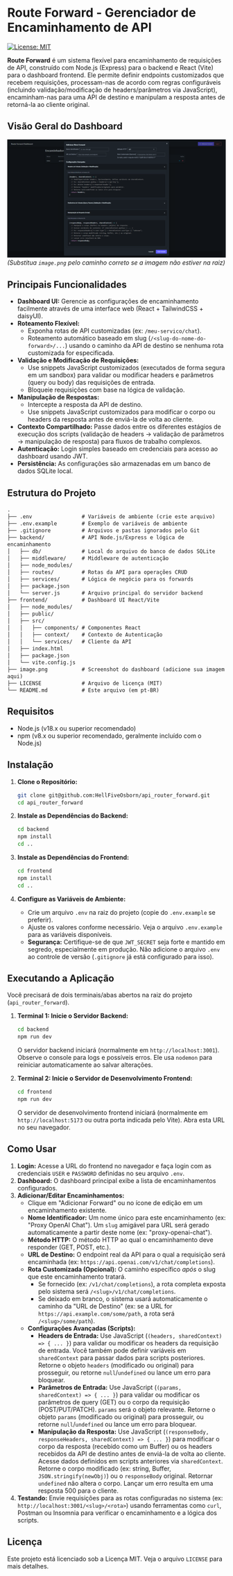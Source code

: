 # Route Forward - Gerenciador de Encaminhamento de API

[![License: MIT](https://img.shields.io/badge/License-MIT-blue.svg)](LICENSE)
<!-- Adicione outros badges aqui, como status de build, cobertura, etc., se aplicável -->

**Route Forward** é um sistema flexível para encaminhamento de requisições de API, construído com Node.js (Express) para o backend e React (Vite) para o dashboard frontend. Ele permite definir endpoints customizados que recebem requisições, processam-nas de acordo com regras configuráveis (incluindo validação/modificação de headers/parâmetros via JavaScript), encaminham-nas para uma API de destino e manipulam a resposta antes de retorná-la ao cliente original.

## Visão Geral do Dashboard

![Dashboard Screenshot](image.png)
*(Substitua `image.png` pelo caminho correto se a imagem não estiver na raiz)*

## Principais Funcionalidades

*   **Dashboard UI:** Gerencie as configurações de encaminhamento facilmente através de uma interface web (React + TailwindCSS + daisyUI).
*   **Roteamento Flexível:**
    *   Exponha rotas de API customizadas (ex: `/meu-servico/chat`).
    *   Roteamento automático baseado em slug (`/<slug-do-nome-do-forward>/...`) usando o caminho da API de destino se nenhuma rota customizada for especificada.
*   **Validação e Modificação de Requisições:**
    *   Use snippets JavaScript customizados (executados de forma segura em um sandbox) para validar ou modificar headers e parâmetros (query ou body) das requisições de entrada.
    *   Bloqueie requisições com base na lógica de validação.
*   **Manipulação de Respostas:**
    *   Intercepte a resposta da API de destino.
    *   Use snippets JavaScript customizados para modificar o corpo ou headers da resposta antes de enviá-la de volta ao cliente.
*   **Contexto Compartilhado:** Passe dados entre os diferentes estágios de execução dos scripts (validação de headers -> validação de parâmetros -> manipulação de resposta) para fluxos de trabalho complexos.
*   **Autenticação:** Login simples baseado em credenciais para acesso ao dashboard usando JWT.
*   **Persistência:** As configurações são armazenadas em um banco de dados SQLite local.

## Estrutura do Projeto

```
.
├── .env                # Variáveis de ambiente (crie este arquivo)
├── .env.example        # Exemplo de variáveis de ambiente
├── .gitignore          # Arquivos e pastas ignorados pelo Git
├── backend/            # API Node.js/Express e lógica de encaminhamento
│   ├── db/             # Local do arquivo do banco de dados SQLite
│   ├── middleware/     # Middleware de autenticação
│   ├── node_modules/
│   ├── routes/         # Rotas da API para operações CRUD
│   ├── services/       # Lógica de negócio para os forwards
│   ├── package.json
│   └── server.js       # Arquivo principal do servidor backend
├── frontend/           # Dashboard UI React/Vite
│   ├── node_modules/
│   ├── public/
│   ├── src/
│   │   ├── components/ # Componentes React
│   │   ├── context/    # Contexto de Autenticação
│   │   └── services/   # Cliente da API
│   ├── index.html
│   ├── package.json
│   └── vite.config.js
├── image.png           # Screenshot do dashboard (adicione sua imagem aqui)
├── LICENSE             # Arquivo de licença (MIT)
└── README.md           # Este arquivo (em pt-BR)
```

## Requisitos

*   Node.js (v18.x ou superior recomendado)
*   npm (v8.x ou superior recomendado, geralmente incluído com o Node.js)

## Instalação

1.  **Clone o Repositório:**
    ```bash
    git clone git@github.com:HellFiveOsborn/api_router_forward.git
    cd api_router_forward
    ```

2.  **Instale as Dependências do Backend:**
    ```bash
    cd backend
    npm install
    cd ..
    ```

3.  **Instale as Dependências do Frontend:**
    ```bash
    cd frontend
    npm install
    cd ..
    ```

4.  **Configure as Variáveis de Ambiente:**
    *   Crie um arquivo `.env` na raiz do projeto (copie do `.env.example` se preferir).
    *   Ajuste os valores conforme necessário. Veja o arquivo `.env.example` para as variáveis disponíveis.
    *   **Segurança:** Certifique-se de que `JWT_SECRET` seja forte e mantido em segredo, especialmente em produção. Não adicione o arquivo `.env` ao controle de versão (`.gitignore` já está configurado para isso).

## Executando a Aplicação

Você precisará de dois terminais/abas abertos na raiz do projeto (`api_router_forward`).

1.  **Terminal 1: Inicie o Servidor Backend:**
    ```bash
    cd backend
    npm run dev
    ```
    O servidor backend iniciará (normalmente em `http://localhost:3001`). Observe o console para logs e possíveis erros. Ele usa `nodemon` para reiniciar automaticamente ao salvar alterações.

2.  **Terminal 2: Inicie o Servidor de Desenvolvimento Frontend:**
    ```bash
    cd frontend
    npm run dev
    ```
    O servidor de desenvolvimento frontend iniciará (normalmente em `http://localhost:5173` ou outra porta indicada pelo Vite). Abra esta URL no seu navegador.

## Como Usar

1.  **Login:** Acesse a URL do frontend no navegador e faça login com as credenciais `USER` e `PASSWORD` definidas no seu arquivo `.env`.
2.  **Dashboard:** O dashboard principal exibe a lista de encaminhamentos configurados.
3.  **Adicionar/Editar Encaminhamentos:**
    *   Clique em "Adicionar Forward" ou no ícone de edição em um encaminhamento existente.
    *   **Nome Identificador:** Um nome único para este encaminhamento (ex: "Proxy OpenAI Chat"). Um `slug` amigável para URL será gerado automaticamente a partir deste nome (ex: "proxy-openai-chat").
    *   **Método HTTP:** O método HTTP ao qual o encaminhamento deve responder (GET, POST, etc.).
    *   **URL de Destino:** O endpoint real da API para o qual a requisição será encaminhada (ex: `https://api.openai.com/v1/chat/completions`).
    *   **Rota Customizada (Opcional):** O caminho específico *após* o slug que este encaminhamento tratará.
        *   Se fornecido (ex: `/v1/chat/completions`), a rota completa exposta pelo sistema será `/<slug>/v1/chat/completions`.
        *   Se deixado em branco, o sistema usará automaticamente o caminho da "URL de Destino" (ex: se a URL for `https://api.example.com/some/path`, a rota será `/<slug>/some/path`).
    *   **Configurações Avançadas (Scripts):**
        *   **Headers de Entrada:** Use JavaScript (`(headers, sharedContext) => { ... }`) para validar ou modificar os headers da requisição de entrada. Você também pode definir variáveis em `sharedContext` para passar dados para scripts posteriores. Retorne o objeto `headers` (modificado ou original) para prosseguir, ou retorne `null`/`undefined` ou lance um erro para bloquear.
        *   **Parâmetros de Entrada:** Use JavaScript (`(params, sharedContext) => { ... }`) para validar ou modificar os parâmetros de query (GET) ou o corpo da requisição (POST/PUT/PATCH). `params` será o objeto relevante. Retorne o objeto `params` (modificado ou original) para prosseguir, ou retorne `null`/`undefined` ou lance um erro para bloquear.
        *   **Manipulação da Resposta:** Use JavaScript (`(responseBody, responseHeaders, sharedContext) => { ... }`) para modificar o corpo da resposta (recebido como um Buffer) ou os headers recebidos da API de destino antes de enviá-la de volta ao cliente. Acesse dados definidos em scripts anteriores via `sharedContext`. Retorne o corpo modificado (ex: string, Buffer, `JSON.stringify(newObj)`) ou o `responseBody` original. Retornar `undefined` não altera o corpo. Lançar um erro resulta em uma resposta 500 para o cliente.
4.  **Testando:** Envie requisições para as rotas configuradas no sistema (ex: `http://localhost:3001/<slug>/<rota>`) usando ferramentas como `curl`, Postman ou Insomnia para verificar o encaminhamento e a lógica dos scripts.

## Licença

Este projeto está licenciado sob a Licença MIT. Veja o arquivo `LICENSE` para mais detalhes.